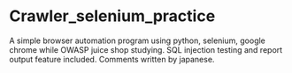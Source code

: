 # Crawler_selenium_practice
A simple browser automation program using python, selenium, google chrome while OWASP juice shop studying.
SQL injection testing and report output feature included.
Comments written by japanese.
